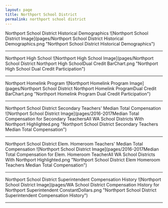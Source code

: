 ```yaml
---
layout: page
title: Northport School District
permalink: northport school district
---
```



Northport School District Historical Demographics
![Northport School District Image](pages/Northport School District Historical Demographics.png "Northport School District Historical Demographics")

___

Northport High School
![Northport High School Image](pages/Northport School District Northport High SchoolDual Credit BarChart.png "Northport High School Dual Credit Participation")

___

Northport Homelink Program
![Northport Homelink Program Image](pages/Northport School District Northport Homelink ProgramDual Credit BarChart.png "Northport Homelink Program Dual Credit Participation")

___

Northport School District Secondary Teachers' Median Total Compensation
![Northport School District Image](pages/2016-2017Median Total Compensation for Secondary TeachersAll WA School Districts With Northport Highlighted.png "Northport School District Secondary Teachers Median Total Compensation")

___

Northport School District Elem. Homeroom Teachers' Median Total Compensation
![Northport School District Image](pages/2016-2017Median Total Compensation for Elem. Homeroom TeacherAll WA School Districts With Northport Highlighted.png "Northport School District Elem Homeroom Teachers Median Total Compensation")

___

Northport School District Superintendent Compensation History
![Northport School District Image](pages/WA School District Compensation History for Northport Superintendent ConstantDollars.png "Northport School District Superintendent Compensation History")

___

